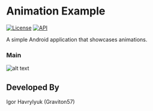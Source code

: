 # Animation Example

[![License](https://img.shields.io/badge/license-Apache%202-blue.svg)](https://www.apache.org/licenses/LICENSE-2.0)
[![API](https://img.shields.io/badge/API-19%2B-green.svg?style=flat)](https://android-arsenal.com/api?level=19)

A simple Android application that showcases animations.
 

### Main
![alt text](media/main.png "Main Activity")


Developed By
-------
Igor Havrylyuk (Graviton57)

[1]: https://github.com/graviton57/AnimationExample.git
